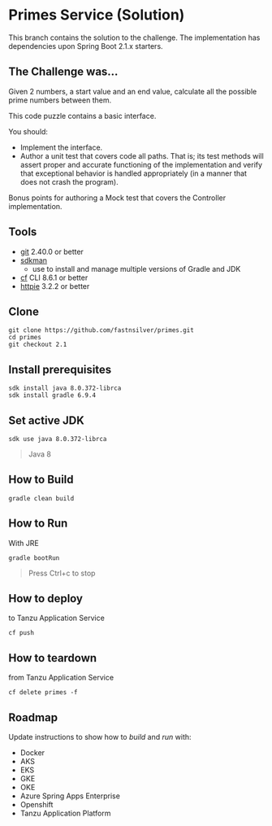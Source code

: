 # Primes Service (Solution)

This branch contains the solution to the challenge.
The implementation has dependencies upon Spring Boot 2.1.x starters.

## The Challenge was...

Given 2 numbers, a start value and an end value, calculate all the possible prime numbers between them.

This code puzzle contains a basic interface.

You should:

* Implement the interface.
* Author a unit test that covers code all paths. That is; its test methods will assert proper and accurate functioning of the implementation and verify that exceptional behavior is handled appropriately (in a manner that does not crash the program).

Bonus points for authoring a Mock test that covers the Controller implementation.


## Tools

* [git](https://git-scm.com/downloads) 2.40.0 or better
* [sdkman](https://sdkman.io)
  * use to install and manage multiple versions of Gradle and JDK
* [cf](https://docs.cloudfoundry.org/cf-cli/install-go-cli.html) CLI 8.6.1 or better
* [httpie](https://httpie.io/) 3.2.2 or better


## Clone

```
git clone https://github.com/fastnsilver/primes.git
cd primes
git checkout 2.1
```


## Install prerequisites

```
sdk install java 8.0.372-librca
sdk install gradle 6.9.4
```


## Set active JDK

```
sdk use java 8.0.372-librca
```
> Java 8


## How to Build

```
gradle clean build
```


## How to Run

With JRE

```
gradle bootRun
```
> Press Ctrl+c to stop


## How to deploy

to Tanzu Application Service

```
cf push
```

## How to teardown

from Tanzu Application Service

```
cf delete primes -f
```

## Roadmap

Update instructions to show how to _build_ and _run_ with:

* Docker
* AKS
* EKS
* GKE
* OKE
* Azure Spring Apps Enterprise
* Openshift
* Tanzu Application Platform
